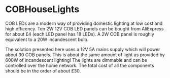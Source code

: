 # COBHouseLights

COB LEDs are a modern way of providing domestic lighting at low cost and high efficency. Ten 2W 12V COB LED panels can be bought from AliExpress for about £4 (each LED panel has 18 LEDs). A 2W COB panel is roughly equivalent to a 20W incandescent bulb.

The solution presented here uses a 12V 5A mains supply which will power about 30 COB panels. This is about the same amount of light as provided by 600W of incandescent lighting!
The lights are dimmable and can be controlled over the home network.
The total cost of all the components should be in the order of about £30.
